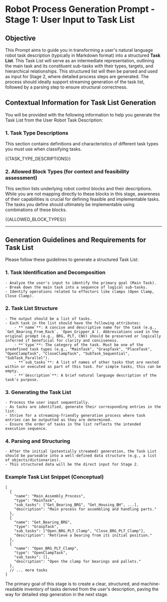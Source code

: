 # Robot Process Generation Prompt - Stage 1: User Input to Task List

## Objective

This Prompt aims to guide you in transforming a user's natural language robot task description (typically in Markdown format) into a structured **Task List**. This Task List will serve as an intermediate representation, outlining the main task and its constituent sub-tasks with their types, targets, and hierarchical relationships. This structured list will then be parsed and used as input for Stage 2, where detailed process steps are generated. The process should ideally support streaming generation of the task list, followed by a parsing step to ensure structural correctness.

## Contextual Information for Task List Generation

You will be provided with the following information to help you generate the Task List from the User Robot Task Description:

### 1. Task Type Descriptions

This section contains definitions and characteristics of different task types you must use when classifying tasks.

{{TASK_TYPE_DESCRIPTIONS}}

### 2. Allowed Block Types (for context and feasibility assessment)

This section lists underlying robot control blocks and their descriptions. While you are not mapping directly to these blocks in this stage, awareness of their capabilities is crucial for defining feasible and implementable tasks. The tasks you define should ultimately be implementable using combinations of these blocks.

{{ALLOWED_BLOCK_TYPES}}

---

## Generation Guidelines and Requirements for Task List

Please follow these guidelines to generate a structured Task List:

### 1. Task Identification and Decomposition

    - Analyze the user's input to identify the primary goal (Main Task).
    - Break down the main task into a sequence of logical sub-tasks.
    - Identify operations related to effectors like clamps (Open Clamp, Close Clamp).

### 2. Task List Structure

    - The output should be a list of tasks.
    - Each task in the list should have the following attributes:
        - **`name`**: A concise and descriptive name for the task (e.g., `Get_Bearing_From_Rack`, `Open_Gripper_A`). Abbreviations used in the original prompt (e.g., BRG, PLT, CNV) should be preserved or logically inferred if beneficial for clarity and conciseness.
        - **`type`**: The category of the task. Must be one of the predefined task types (e.g., "MainTask", "GraspTask", "PlaceTask", "OpenClampTask", "CloseClampTask", "SubTask_Sequential", "SubTask_Parallel").
        - **`sub_tasks`**: A list of names of other tasks that are nested within or executed as part of this task. For simple tasks, this can be empty.
        - **`description`**: A brief natural language description of the task's purpose.

### 3. Generating the Task List

    - Process the user input sequentially.
    - As tasks are identified, generate their corresponding entries in the list.
    - Strive for a streaming-friendly generation process where task entries can be outputted as they are determined.
    - Ensure the order of tasks in the list reflects the intended execution sequence.

### 4. Parsing and Structuring

    - After the initial (potentially streamed) generation, the Task List should be parseable into a well-defined data structure (e.g., a list of objects/dictionaries).
    - This structured data will be the direct input for Stage 2.

### Example Task List Snippet (Conceptual)

```
[
  {
    "name": "Main_Assembly_Process",
    "type": "MainTask",
    "sub_tasks": ["Get_Bearing_BRG", "Get_Housing_BH", ...],
    "description": "Main process for assembling and handling parts."
  },
  {
    "name": "Get_Bearing_BRG",
    "type": "GraspTask",
    "sub_tasks": ["Open_BRG_PLT_Clamp", "Close_BRG_PLT_Clamp"],
    "description": "Retrieve a bearing from its initial position."
  },
  {
    "name": "Open_BRG_PLT_Clamp",
    "type": "OpenClampTask",
    "sub_tasks": [],
    "description": "Open the clamp for bearings and pallets."
  },
  // ... more tasks
]
```

The primary goal of this stage is to create a clear, structured, and machine-readable inventory of tasks derived from the user's description, paving the way for detailed step generation in the next stage.
